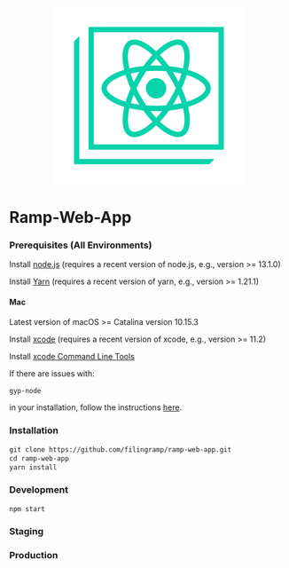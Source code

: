 <p align="center">
  <img src='./src/logo.svg' />
</p>

# Ramp-Web-App

### Prerequisites (All Environments)

Install [node.js](http://nodejs.org/download/) (requires a recent version of node.js, e.g., version >= 13.1.0)

Install [Yarn](https://yarnpkg.com/en/docs/install) (requires a recent version of yarn, e.g., version >= 1.21.1)

#### Mac

Latest version of macOS >= Catalina version 10.15.3

Install [xcode](https://apps.apple.com/us/app/xcode/id497799835?mt=12) (requires a recent version of xcode, e.g., version >= 11.2)

Install [xcode Command Line Tools](https://developer.apple.com/download/more/)

If there are issues with:

```
gyp-node
```
in your installation, follow the instructions [here](https://github.com/nodejs/node-gyp/blob/master/macOS_Catalina.md).

### Installation

```
git clone https://github.com/filingramp/ramp-web-app.git
cd ramp-web-app
yarn install
```

### Development 
```
npm start
```

### Staging

### Production
